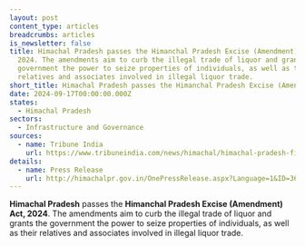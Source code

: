 ```yaml
---
layout: post
content_type: articles
breadcrumbs: articles
is_newsletter: false
title: Himachal Pradesh passes the Himanchal Pradesh Excise (Amendment) Act,
  2024. The amendments aim to curb the illegal trade of liquor and grants the
  government the power to seize properties of individuals, as well as their
  relatives and associates involved in illegal liquor trade.
short_title: Himachal Pradesh passes the Himanchal Pradesh Excise (Amendment) Act, 2024.
date: 2024-09-17T00:00:00.000Z
states:
  - Himachal Pradesh
sectors:
  - Infrastructure and Governance
sources:
  - name: Tribune India
    url: https://www.tribuneindia.com/news/himachal/himachal-pradesh-first-state-to-introduce-provision-for-property-seizure-in-illegal-liquor-trade-cm-sukhu/
details:
  - name: Press Release
    url: http://himachalpr.gov.in/OnePressRelease.aspx?Language=1&ID=36150
---
```

**Himachal Pradesh** passes the **Himanchal Pradesh Excise (Amendment) Act, 2024**. The amendments aim to curb the illegal trade of liquor and grants the government the power to seize properties of individuals, as well as their relatives and associates involved in illegal liquor trade. [](http://himachalpr.gov.in/OnePressRelease.aspx?Language=1&ID=36150)
